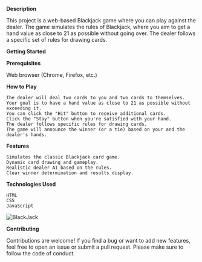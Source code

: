**Description**

This project is a web-based Blackjack game where you can play against the dealer. The game simulates the rules of Blackjack, where you aim to get a hand value as close to 21 as possible without going over. The dealer follows a specific set of rules for drawing cards.


**Getting Started**

**Prerequisites**

 Web browser (Chrome, Firefox, etc.)


 **How to Play**

    The dealer will deal two cards to you and two cards to themselves.
    Your goal is to have a hand value as close to 21 as possible without exceeding it.
    You can click the "Hit" button to receive additional cards.
    Click the "Stay" button when you're satisfied with your hand.
    The dealer follows specific rules for drawing cards.
    The game will announce the winner (or a tie) based on your and the dealer's hands.

**Features**

    Simulates the classic Blackjack card game.
    Dynamic card drawing and gameplay.
    Realistic dealer AI based on the rules.
    Clear winner determination and results display.

**Technologies Used**

    HTML
    CSS
    JavaScript

 ![BlackJack](blackjack.jpg)

**Contributing**

Contributions are welcome! If you find a bug or want to add new features, feel free to open an issue or submit a pull request. Please make sure to follow the code of conduct.


